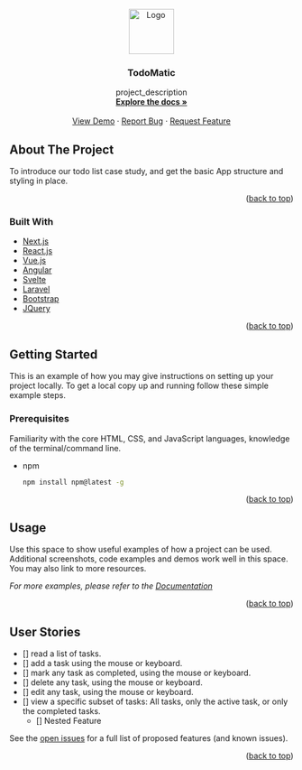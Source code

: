 <div id="top"></div>
<!--
*** Thanks for checking out the Best-README-Template. If you have a suggestion
*** that would make this better, please fork the repo and create a pull request
*** or simply open an issue with the tag "enhancement".
*** Don't forget to give the project a star!
*** Thanks again! Now go create something AMAZING! :D
-->

<!-- PROJECT SHIELDS -->
<!--
*** I'm using markdown "reference style" links for readability.
*** Reference links are enclosed in brackets [ ] instead of parentheses ( ).
*** See the bottom of this document for the declaration of the reference variables
*** for contributors-url, forks-url, etc. This is an optional, concise syntax you may use.
*** https://www.markdownguide.org/basic-syntax/#reference-style-links
-->

<!-- [![Contributors][contributors-shield]][contributors-url]
[![Forks][forks-shield]][forks-url]
[![Stargazers][stars-shield]][stars-url]
[![Issues][issues-shield]][issues-url]
[![MIT License][license-shield]][license-url]
[![LinkedIn][linkedin-shield]][linkedin-url] -->

<!-- PROJECT LOGO -->
<br />
<div align="center">
  <a href="https://github.com/github.com/Praa199/github.com/Praa199/mozz-todo-react">
    <img src="./public/favicon.ico" alt="Logo" width="80" height="80">
  </a>

<h3 align="center">TodoMatic</h3>

  <p align="center">
    project_description
    <br />
    <a href="https://github.com/github.com/Praa199/github.com/Praa199/mozz-todo-react"><strong>Explore the docs »</strong></a>
    <br />
    <br />
    <a href="https://github.com/github.com/Praa199/github.com/Praa199/mozz-todo-react">View Demo</a>
    ·
    <a href="https://github.com/github.com/Praa199/github.com/Praa199/mozz-todo-react/issues">Report Bug</a>
    ·
    <a href="https://github.com/github.com/Praa199/github.com/Praa199/mozz-todo-react/issues">Request Feature</a>
  </p>
</div>

<!-- TABLE OF CONTENTS -->
<!-- <details>
  <summary>Table of Contents</summary>
  <ol>
    <li>
      <a href="#about-the-project">About The Project</a>
      <ul>
        <li><a href="#built-with">Built With</a></li>
      </ul>
    </li>
    <li>
      <a href="#getting-started">Getting Started</a>
      <ul>
        <li><a href="#prerequisites">Prerequisites</a></li>
        <li><a href="#installation">Installation</a></li>
      </ul>
    </li>
    <li><a href="#usage">Usage</a></li>
    <li><a href="#userStories">User Stories</a></li>
    <li><a href="#contributing">Contributing</a></li>
    <li><a href="#license">License</a></li>
    <li><a href="#contact">Contact</a></li>
    <li><a href="#acknowledgments">Acknowledgments</a></li>
  </ol>
</details> -->

<!-- ABOUT THE PROJECT -->

## About The Project

<!-- [![Product Name Screen Shot][product-screenshot]](https://example.com) -->

To introduce our todo list case study, and get the basic App structure and styling in place.

<!-- Here's a blank template to get started: To avoid retyping too much info. Do a search and replace with your text editor for the following: `github.com/Praa199`, `github.com/Praa199/mozz-todo-react`, `twitter_handle`, `linkedin_username`, `email`, `email_client`, `project_title`, `project_description` -->

<p align="right">(<a href="#top">back to top</a>)</p>

### Built With

- [Next.js](https://nextjs.org/)
- [React.js](https://reactjs.org/)
- [Vue.js](https://vuejs.org/)
- [Angular](https://angular.io/)
- [Svelte](https://svelte.dev/)
- [Laravel](https://laravel.com)
- [Bootstrap](https://getbootstrap.com)
- [JQuery](https://jquery.com)

<p align="right">(<a href="#top">back to top</a>)</p>

<!-- GETTING STARTED -->

## Getting Started

This is an example of how you may give instructions on setting up your project locally.
To get a local copy up and running follow these simple example steps.

### Prerequisites

Familiarity with the core HTML, CSS, and JavaScript languages, knowledge of the terminal/command line.

- npm
  ```sh
  npm install npm@latest -g
  ```

<!-- ### Installation

1. Get a free API Key at [https://example.com](https://example.com)
2. Clone the repo
   ```sh
   git clone https://github.com/github.com/Praa199/github.com/Praa199/mozz-todo-react.git
   ```
3. Install NPM packages
   ```sh
   npm install
   ```
4. Enter your API in `config.js`
   ```js
   const API_KEY = "ENTER YOUR API";
   ``` -->

<p align="right">(<a href="#top">back to top</a>)</p>

<!-- USAGE EXAMPLES -->

## Usage

Use this space to show useful examples of how a project can be used. Additional screenshots, code examples and demos work well in this space. You may also link to more resources.

_For more examples, please refer to the [Documentation](https://example.com)_

<p align="right">(<a href="#top">back to top</a>)</p>

<!-- userStories -->

## User Stories

- [] read a list of tasks.
- [] add a task using the mouse or keyboard.
- [] mark any task as completed, using the mouse or keyboard.
- [] delete any task, using the mouse or keyboard.
- [] edit any task, using the mouse or keyboard.
- [] view a specific subset of tasks: All tasks, only the active task, or only the completed tasks.
  - [] Nested Feature

See the [open issues](https://github.com/github.com/Praa199/github.com/Praa199/mozz-todo-react/issues) for a full list of proposed features (and known issues).

<p align="right">(<a href="#top">back to top</a>)</p>

<!-- CONTRIBUTING -->

<!-- ## Contributing

Contributions are what make the open source community such an amazing place to learn, inspire, and create. Any contributions you make are **greatly appreciated**.

If you have a suggestion that would make this better, please fork the repo and create a pull request. You can also simply open an issue with the tag "enhancement".
Don't forget to give the project a star! Thanks again!

1. Fork the Project
2. Create your Feature Branch (`git checkout -b feature/AmazingFeature`)
3. Commit your Changes (`git commit -m 'Add some AmazingFeature'`)
4. Push to the Branch (`git push origin feature/AmazingFeature`)
5. Open a Pull Request

<p align="right">(<a href="#top">back to top</a>)</p> -->

<!-- LICENSE -->

<!-- ## License

Distributed under the MIT License. See `LICENSE.txt` for more information.

<p align="right">(<a href="#top">back to top</a>)</p> -->

<!-- CONTACT -->

<!-- ## Contact

Your Name - [@twitter_handle](https://twitter.com/twitter_handle) - email@email_client.com

Project Link: [https://github.com/github.com/Praa199/github.com/Praa199/mozz-todo-react](https://github.com/github.com/Praa199/github.com/Praa199/mozz-todo-react)

<p align="right">(<a href="#top">back to top</a>)</p> -->

<!-- ACKNOWLEDGMENTS -->

<!-- ## Acknowledgments

- []()
- []()
- []()

<p align="right">(<a href="#top">back to top</a>)</p> -->

<!-- MARKDOWN LINKS & IMAGES -->
<!-- https://www.markdownguide.org/basic-syntax/#reference-style-links -->

<!-- [contributors-shield]: https://img.shields.io/github/contributors/github.com/Praa199/github.com/Praa199/mozz-todo-react.svg?style=for-the-badge
[contributors-url]: https://github.com/github.com/Praa199/github.com/Praa199/mozz-todo-react/graphs/contributors
[forks-shield]: https://img.shields.io/github/forks/github.com/Praa199/github.com/Praa199/mozz-todo-react.svg?style=for-the-badge
[forks-url]: https://github.com/github.com/Praa199/github.com/Praa199/mozz-todo-react/network/members
[stars-shield]: https://img.shields.io/github/stars/github.com/Praa199/github.com/Praa199/mozz-todo-react.svg?style=for-the-badge
[stars-url]: https://github.com/github.com/Praa199/github.com/Praa199/mozz-todo-react/stargazers
[issues-shield]: https://img.shields.io/github/issues/github.com/Praa199/github.com/Praa199/mozz-todo-react.svg?style=for-the-badge
[issues-url]: https://github.com/github.com/Praa199/github.com/Praa199/mozz-todo-react/issues
[license-shield]: https://img.shields.io/github/license/github.com/Praa199/github.com/Praa199/mozz-todo-react.svg?style=for-the-badge
[license-url]: https://github.com/github.com/Praa199/github.com/Praa199/mozz-todo-react/blob/master/LICENSE.txt
[linkedin-shield]: https://img.shields.io/badge/-LinkedIn-black.svg?style=for-the-badge&logo=linkedin&colorB=555
[linkedin-url]: https://linkedin.com/in/linkedin_username
[product-screenshot]: images/screenshot.png -->
